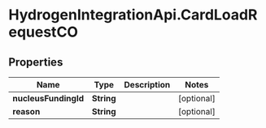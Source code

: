 # HydrogenIntegrationApi.CardLoadRequestCO

## Properties
Name | Type | Description | Notes
------------ | ------------- | ------------- | -------------
**nucleusFundingId** | **String** |  | [optional] 
**reason** | **String** |  | [optional] 



